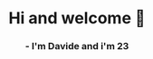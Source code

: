 <div align="center">

   <h1>Hi and welcome 🚀</h1>

   <h3>
      - I'm Davide and i'm 23
   </h3>
   
   
</div>
